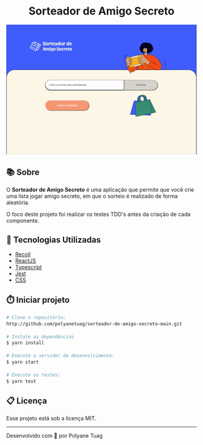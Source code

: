 <h1 align="center">Sorteador de Amigo Secreto</h1>

<div align="center">
    <img width='800' src="images/../public/images/demo.gif">
</div>

## 📚 Sobre

O **Sorteador de Amigo Secreto** é uma aplicação que permite que você crie uma lista jogar amigo secreto, em que o sorteio é realizado de forma aleatória.

O foco deste projeto foi realizar os testes TDD's antes da criação de cada componente.


## 🚀 Tecnologias Utilizadas
- [Recoil](https://recoiljs.org/)
- [ReactJS](https://react.dev/)
- [Typescript](https://www.typescriptlang.org/)
- [Jest](https://jestjs.io/docs/tutorial-react)
- [CSS](https://developer.mozilla.org/pt-BR/docs/Web/CSS)

## ⏱️ Iniciar projeto

```bash
# Clone o repositório:
http://github.com/polyanetuag/sorteador-de-amigo-secreto-main.git

# Instale as dependências
$ yarn install

# Execute o servidor de desenvolvimento:
$ yarn start

# Execute os testes:
$ yarn test

```

## 📋 Licença
Esse projeto está sob a licença MIT. 

---

Desenvolvido com 💜 por Polyane Tuag
